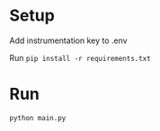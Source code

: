 # Setup

Add instrumentation key to .env

Run `pip install -r requirements.txt`

# Run
`python main.py`